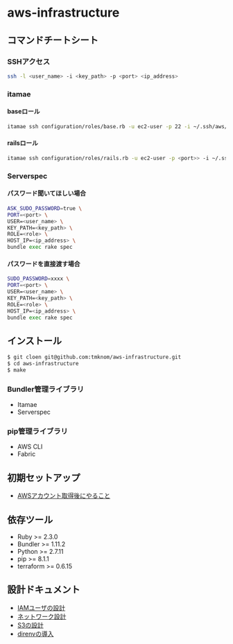 # aws-infrastructure

## コマンドチートシート

### SSHアクセス

```bash
ssh -l <user_name> -i <key_path> -p <port> <ip_address>
```

### itamae

#### baseロール

```bash
itamae ssh configuration/roles/base.rb -u ec2-user -p 22 -i ~/.ssh/aws/initialize.pem -h <ip_address>
```

#### railsロール

```bash
itamae ssh configuration/roles/rails.rb -u ec2-user -p <port>> -i ~/.ssh/aws/initialize.pem -h <ip_address>
```

### Serverspec

#### パスワード聞いてほしい場合

```bash
ASK_SUDO_PASSWORD=true \
PORT=<port> \
USER=<user_name> \
KEY_PATH=<key_path> \
ROLE=<role> \
HOST_IP=<ip_address> \
bundle exec rake spec
```

#### パスワードを直接渡す場合

```bash
SUDO_PASSWORD=xxxx \
PORT=<port> \
USER=<user_name> \
KEY_PATH=<key_path> \
ROLE=<role> \
HOST_IP=<ip_address> \
bundle exec rake spec
```

## インストール

```bash
$ git cloen git@github.com:tmknom/aws-infrastructure.git
$ cd aws-infrastructure
$ make
```

### Bundler管理ライブラリ

* Itamae
* Serverspec

### pip管理ライブラリ

* AWS CLI
* Fabric

## 初期セットアップ

* [AWSアカウント取得後にやること](/document/initialization/README.md)

## 依存ツール

* Ruby >= 2.3.0
* Bundler >= 1.11.2
* Python >= 2.7.11
* pip >= 8.1.1
* terraform >= 0.6.15

## 設計ドキュメント

* [IAMユーザの設計](/document/design/iam-user/README.md)
* [ネットワーク設計](/document/design/network/README.md)
* [S3の設計](/document/design/s3/README.md)
* [direnvの導入](/document/design/direnv/README.md)

